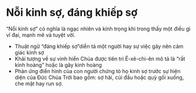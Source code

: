 # Nỗi kinh sợ, đáng khiếp sợ

“Nỗi kinh sợ” có nghĩa là ngạc nhiên và kính trọng khi trong thấy một điều gì vĩ đại, mạnh mẽ và tuyệt vời.
- Thuật ngữ “đáng khiếp sợ”diễn tả một người hay sự việc gây nên cảm giác kính sợ
- Khải tượng về sự vinh hiển Chúa được tiên tri Ê-xê-chi-ên mô tả là “rất kinh hoàng” hoặc là gây kinh hoàng
- Phản ứng điển hình của con người chứng tỏ họ kinh sợ trước sự hiện diện của Đức Chúa Trời bao gồm: sợ hãi, cúi đầu hoặc quỳ gối xuống, che mặt hay run sợ.

